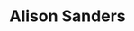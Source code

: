 ---
title: "Alison Sanders"
presenter_id: alison_sanders
position: Summer Student
start_date: 2003
end_date: 2003
email: 
phone: 
photo: assets/images/Sanders.jpg
status: former
layout: member 
---
